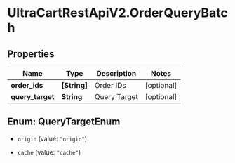 # UltraCartRestApiV2.OrderQueryBatch

## Properties
Name | Type | Description | Notes
------------ | ------------- | ------------- | -------------
**order_ids** | **[String]** | Order IDs | [optional] 
**query_target** | **String** | Query Target | [optional] 


<a name="QueryTargetEnum"></a>
## Enum: QueryTargetEnum


* `origin` (value: `"origin"`)

* `cache` (value: `"cache"`)




